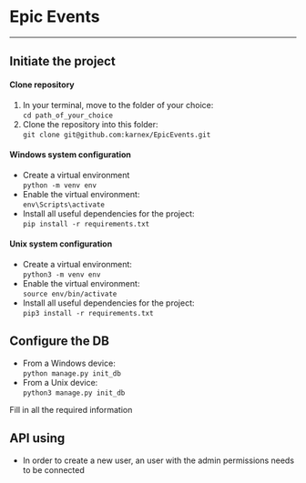# Epic Events
********************************************

## Initiate the project

#### Clone repository
1) In your terminal, move to the folder of your choice:<br/>```cd path_of_your_choice```
2) Clone the repository into this folder:<br/> 
```git clone git@github.com:karnex/EpicEvents.git```

#### Windows system configuration

- Create a virtual environment<br/>
```python -m venv env```
- Enable the virtual environment:<br/> 
```env\Scripts\activate```
- Install all useful dependencies for the project:<br/>
```pip install -r requirements.txt```

#### Unix system configuration

- Create a virtual environment:<br/> 
```python3 -m venv env```
- Enable the virtual environment:<br/> 
```source env/bin/activate```
- Install all useful dependencies for the project:<br/> 
```pip3 install -r requirements.txt```

## Configure the DB

- From a Windows device:<br/>
```python manage.py init_db```
- From a Unix device:<br/> 
```python3 manage.py init_db```

Fill in all the required information

## API using

- In order to create a new user, an user with the admin permissions needs to be connected

